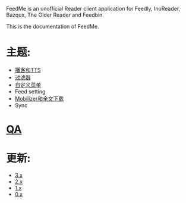 FeedMe is an unofficial Reader client application for Feedly, InoReader, Bazqux, The Older Reader and Feedbin.

This is the documentation of FeedMe.

# 主题:

- <a href="https://github.com/seazon/FeedMe/blob/master/doc/zh/podcast_tts.md">播客和TTS</a>
- <a href="https://github.com/seazon/FeedMe/blob/master/doc/zh/filter.md">过滤器</a>
- <a href="https://github.com/seazon/FeedMe/blob/master/doc/zh/customize_menus.md">自定义菜单</a>
- Feed setting
- <a href="https://github.com/seazon/FeedMe/blob/master/doc/zh/mobilizer.md">Mobilizer和全文下载</a>
- Sync

# <a href="https://github.com/seazon/FeedMe/blob/master/doc/en/qa.md">QA</a>

# 更新:

- <a href="https://github.com/seazon/FeedMe/blob/master/doc/zh/patches.md">3.x</a>
- <a href="https://github.com/seazon/FeedMe/blob/master/doc/en/patches_2.x.md">2.x</a>
- <a href="https://github.com/seazon/FeedMe/blob/master/doc/en/patches_1.x.md">1.x</a>
- <a href="https://github.com/seazon/FeedMe/blob/master/doc/en/patches_0.x.md">0.x</a>
